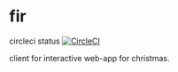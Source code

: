 # fir

circleci status
[![CircleCI](https://circleci.com/gh/skalagi/fir.svg?style=svg)](https://circleci.com/gh/skalagi/fir)

client for interactive web-app for christmas.
